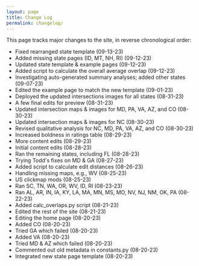 ```yaml
---
layout: page
title: Change Log
permalink: changelog/
---
```


This page tracks major changes to the site, in reverse chronological order:

- Fixed rearranged state template (09-13-23)
- Added missing state pages (ID, MT, NH, RI) (09-12-23)
- Updated state template & example pages (09-12-23)
- Added script to calculate the overall average overlap (09-12-23)
- Investigating auto-generated summary analyses; added other states (09-07-23)
- Edited the example page to match the new template (09-01-23)
- Deployed the updated intersections images for all states (08-31-23)
- A few final edits for preview (08-31-23)
- Updated intersection maps & images for MD, PA, VA, AZ, and CO (08-30-23)
- Updated intersection maps & images for NC (08-30-23)
- Revised qualitative analysis for NC, MD, PA, VA, AZ, and CO (08-30-23)
- Increased boldness in ratings table (08-29-23)
- More content edits (08-29-23)
- Initial content edits (08-28-23)
- Ran the remaining states, including FL (08-28-23)
- Trying Todd's fixes on MD & GA (08-27-23)
- Added script to calculate edit distances (08-26-23)
- Handling missing maps, e.g., WV (08-25-23)
- US clickmap mods (08-25-23)
- Ran SC, TN, WA, OR, WV, ID, RI (08-23-23)
- Ran AL, AR, IN, IA, KY, LA, MA, MN, MS, MO, NV, NJ, NM, OK, PA (08-22-23)
- Added calc_overlaps.py script (08-21-23)
- Edited the rest of the site (08-21-23) 
- Editing the home page (08-20-23)
- Added CO (08-20-23)
- Tried GA which failed (08-20-23)
- Added VA (08-20-23)
- Tried MD & AZ which failed (08-20-23)
- Commented out old metadata in constants.py (08-20-23)
- Integrated new state page template (08-20-23)
